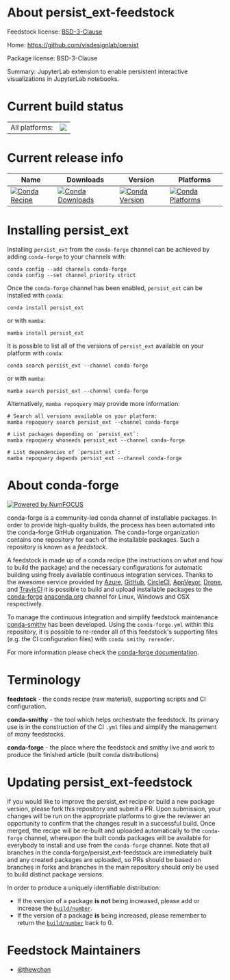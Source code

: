 About persist_ext-feedstock
===========================

Feedstock license: [BSD-3-Clause](https://github.com/conda-forge/persist_ext-feedstock/blob/main/LICENSE.txt)

Home: https://github.com/visdesignlab/persist

Package license: BSD-3-Clause

Summary: JupyterLab extension to enable persistent interactive visualizations in JupyterLab notebooks.

Current build status
====================


<table><tr><td>All platforms:</td>
    <td>
      <a href="https://dev.azure.com/conda-forge/feedstock-builds/_build/latest?definitionId=23098&branchName=main">
        <img src="https://dev.azure.com/conda-forge/feedstock-builds/_apis/build/status/persist_ext-feedstock?branchName=main">
      </a>
    </td>
  </tr>
</table>

Current release info
====================

| Name | Downloads | Version | Platforms |
| --- | --- | --- | --- |
| [![Conda Recipe](https://img.shields.io/badge/recipe-persist_ext-green.svg)](https://anaconda.org/conda-forge/persist_ext) | [![Conda Downloads](https://img.shields.io/conda/dn/conda-forge/persist_ext.svg)](https://anaconda.org/conda-forge/persist_ext) | [![Conda Version](https://img.shields.io/conda/vn/conda-forge/persist_ext.svg)](https://anaconda.org/conda-forge/persist_ext) | [![Conda Platforms](https://img.shields.io/conda/pn/conda-forge/persist_ext.svg)](https://anaconda.org/conda-forge/persist_ext) |

Installing persist_ext
======================

Installing `persist_ext` from the `conda-forge` channel can be achieved by adding `conda-forge` to your channels with:

```
conda config --add channels conda-forge
conda config --set channel_priority strict
```

Once the `conda-forge` channel has been enabled, `persist_ext` can be installed with `conda`:

```
conda install persist_ext
```

or with `mamba`:

```
mamba install persist_ext
```

It is possible to list all of the versions of `persist_ext` available on your platform with `conda`:

```
conda search persist_ext --channel conda-forge
```

or with `mamba`:

```
mamba search persist_ext --channel conda-forge
```

Alternatively, `mamba repoquery` may provide more information:

```
# Search all versions available on your platform:
mamba repoquery search persist_ext --channel conda-forge

# List packages depending on `persist_ext`:
mamba repoquery whoneeds persist_ext --channel conda-forge

# List dependencies of `persist_ext`:
mamba repoquery depends persist_ext --channel conda-forge
```


About conda-forge
=================

[![Powered by
NumFOCUS](https://img.shields.io/badge/powered%20by-NumFOCUS-orange.svg?style=flat&colorA=E1523D&colorB=007D8A)](https://numfocus.org)

conda-forge is a community-led conda channel of installable packages.
In order to provide high-quality builds, the process has been automated into the
conda-forge GitHub organization. The conda-forge organization contains one repository
for each of the installable packages. Such a repository is known as a *feedstock*.

A feedstock is made up of a conda recipe (the instructions on what and how to build
the package) and the necessary configurations for automatic building using freely
available continuous integration services. Thanks to the awesome service provided by
[Azure](https://azure.microsoft.com/en-us/services/devops/), [GitHub](https://github.com/),
[CircleCI](https://circleci.com/), [AppVeyor](https://www.appveyor.com/),
[Drone](https://cloud.drone.io/welcome), and [TravisCI](https://travis-ci.com/)
it is possible to build and upload installable packages to the
[conda-forge](https://anaconda.org/conda-forge) [anaconda.org](https://anaconda.org/)
channel for Linux, Windows and OSX respectively.

To manage the continuous integration and simplify feedstock maintenance
[conda-smithy](https://github.com/conda-forge/conda-smithy) has been developed.
Using the ``conda-forge.yml`` within this repository, it is possible to re-render all of
this feedstock's supporting files (e.g. the CI configuration files) with ``conda smithy rerender``.

For more information please check the [conda-forge documentation](https://conda-forge.org/docs/).

Terminology
===========

**feedstock** - the conda recipe (raw material), supporting scripts and CI configuration.

**conda-smithy** - the tool which helps orchestrate the feedstock.
                   Its primary use is in the construction of the CI ``.yml`` files
                   and simplify the management of *many* feedstocks.

**conda-forge** - the place where the feedstock and smithy live and work to
                  produce the finished article (built conda distributions)


Updating persist_ext-feedstock
==============================

If you would like to improve the persist_ext recipe or build a new
package version, please fork this repository and submit a PR. Upon submission,
your changes will be run on the appropriate platforms to give the reviewer an
opportunity to confirm that the changes result in a successful build. Once
merged, the recipe will be re-built and uploaded automatically to the
`conda-forge` channel, whereupon the built conda packages will be available for
everybody to install and use from the `conda-forge` channel.
Note that all branches in the conda-forge/persist_ext-feedstock are
immediately built and any created packages are uploaded, so PRs should be based
on branches in forks and branches in the main repository should only be used to
build distinct package versions.

In order to produce a uniquely identifiable distribution:
 * If the version of a package **is not** being increased, please add or increase
   the [``build/number``](https://docs.conda.io/projects/conda-build/en/latest/resources/define-metadata.html#build-number-and-string).
 * If the version of a package **is** being increased, please remember to return
   the [``build/number``](https://docs.conda.io/projects/conda-build/en/latest/resources/define-metadata.html#build-number-and-string)
   back to 0.

Feedstock Maintainers
=====================

* [@thewchan](https://github.com/thewchan/)

